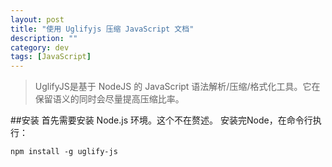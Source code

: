 ```yaml
---
layout: post
title: "使用 Uglifyjs 压缩 JavaScript 文档"
description: ""
category: dev
tags: [JavaScript]
---
```


>UglifyJS是基于 NodeJS 的 JavaScript 语法解析/压缩/格式化工具。它在保留语义的同时会尽量提高压缩比率。

##安装
首先需要安装 Node.js 环境。这个不在赘述。
安装完Node，在命令行执行：

    npm install -g uglify-js
